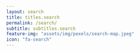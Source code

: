 ```yaml
---
layout: search
title: titles.search
permalink: /search/
subtitle: subtitles.search
feature-img: "assets/img/pexels/search-map.jpeg"
icon: "fa-search"
---
```

